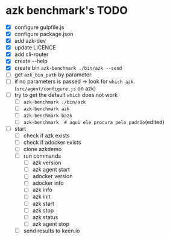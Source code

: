 # azk benchmark's TODO

- [x] configure gulpfile.js
- [x] configure package.json
- [x] add azk-dev
- [x] update LICENCE
- [x] add cli-router
- [x] create --help
- [x] create bin `azk-benchmark ./bin/azk --send`
- [ ] get `azk_bin_path` by parameter
- [ ] if no parameters is passed -> look for `which azk`. (`src/agent/configure.js` on azk)
- [ ] try to get the default `which` does not work
  - [ ] `azk-benchmark ./bin/azk`
  - [ ] `azk-benchmark azk`
  - [ ] `azk-benchmark bazk`
  - [ ] `azk-benchmark  # aqui ele procura pelo padrão`(edited)
- [ ] start
  - [ ] check if azk exists
  - [ ] check if adocker exists
  - [ ] clone azkdemo
  - [ ] run commands
    - [ ] azk version
    - [ ] azk agent start
    - [ ] adocker version
    - [ ] adocker info
    - [ ] azk info
    - [ ] azk init
    - [ ] azk start
    - [ ] azk stop
    - [ ] azk status
    - [ ] azk agent stop
  - [ ] send results to keen.io

